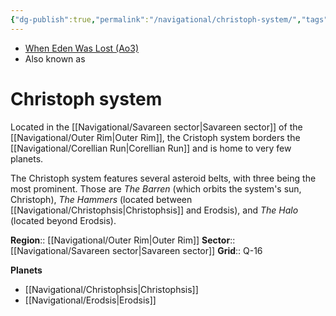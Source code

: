 ```yaml
---
{"dg-publish":true,"permalink":"/navigational/christoph-system/","tags":["map","system","corellianrun","outerrim","savareen"],"dgHomeLink":false}
---
```


- [When Eden Was Lost (Ao3)](https://archiveofourown.org/works/19334440/chapters/45992584)
- Also known as 
# Christoph system
Located in the [[Navigational/Savareen sector\|Savareen sector]] of the [[Navigational/Outer Rim\|Outer Rim]], the Cristoph system borders the [[Navigational/Corellian Run\|Corellian Run]] and is home to very few planets. 

The Christoph system features several asteroid belts, with three being the most prominent. Those are *The Barren* (which orbits the system's sun, Christoph), *The Hammers* (located between [[Navigational/Christophsis\|Christophsis]] and Erodsis), and *The Halo* (located beyond Erodsis).

**Region**::  [[Navigational/Outer Rim\|Outer Rim]]
**Sector**::  [[Navigational/Savareen sector\|Savareen sector]]
**Grid**::  Q-16

**Planets**
- [[Navigational/Christophsis\|Christophsis]]
- [[Navigational/Erodsis\|Erodsis]]